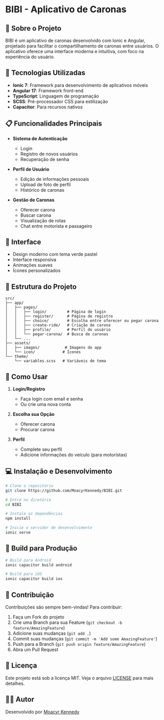# BIBI - Aplicativo de Caronas

## 📱 Sobre o Projeto

BIBI é um aplicativo de caronas desenvolvido com Ionic e Angular, projetado para facilitar o compartilhamento de caronas entre usuários. O aplicativo oferece uma interface moderna e intuitiva, com foco na experiência do usuário.

## 🚀 Tecnologias Utilizadas

- **Ionic 7**: Framework para desenvolvimento de aplicativos móveis
- **Angular 17**: Framework front-end
- **TypeScript**: Linguagem de programação
- **SCSS**: Pré-processador CSS para estilização
- **Capacitor**: Para recursos nativos

## 📋 Funcionalidades Principais

- **Sistema de Autenticação**
  - Login
  - Registro de novos usuários
  - Recuperação de senha

- **Perfil de Usuário**
  - Edição de informações pessoais
  - Upload de foto de perfil
  - Histórico de caronas

- **Gestão de Caronas**
  - Oferecer carona
  - Buscar carona
  - Visualização de rotas
  - Chat entre motorista e passageiro

## 🎨 Interface

- Design moderno com tema verde pastel
- Interface responsiva
- Animações suaves
- Ícones personalizados

## 📁 Estrutura do Projeto

```
src/
├── app/
│   ├── pages/
│   │   ├── login/         # Página de login
│   │   ├── register/      # Página de registro
│   │   ├── choice/        # Escolha entre oferecer ou pegar carona
│   │   ├── create-ride/   # Criação de carona
│   │   ├── profile/       # Perfil do usuário
│   │   └── pegar-carona/  # Busca de caronas
│   └── ...
├── assets/
│   ├── images/           # Imagens do app
│   └── icon/            # Ícones
└── theme/
    └── variables.scss   # Variáveis de tema
```

## 🚗 Como Usar

1. **Login/Registro**
   - Faça login com email e senha
   - Ou crie uma nova conta

2. **Escolha sua Opção**
   - Oferecer carona
   - Procurar carona

3. **Perfil**
   - Complete seu perfil
   - Adicione informações do veículo (para motoristas)

## 💻 Instalação e Desenvolvimento

```bash
# Clone o repositório
git clone https://github.com/MoacyrKennedy/BIBI.git

# Entre no diretório
cd BIBI

# Instale as dependências
npm install

# Inicie o servidor de desenvolvimento
ionic serve
```

## 📱 Build para Produção

```bash
# Build para Android
ionic capacitor build android

# Build para iOS
ionic capacitor build ios
```

## 🤝 Contribuição

Contribuições são sempre bem-vindas! Para contribuir:

1. Faça um Fork do projeto
2. Crie uma Branch para sua Feature (`git checkout -b feature/AmazingFeature`)
3. Adicione suas mudanças (`git add .`)
4. Commit suas mudanças (`git commit -m 'Add some AmazingFeature'`)
5. Push para a Branch (`git push origin feature/AmazingFeature`)
6. Abra um Pull Request

## 📄 Licença

Este projeto está sob a licença MIT. Veja o arquivo [LICENSE](LICENSE) para mais detalhes.

## 👨‍💻 Autor

Desenvolvido por [Moacyr Kennedy](https://github.com/MoacyrKennedy) 
